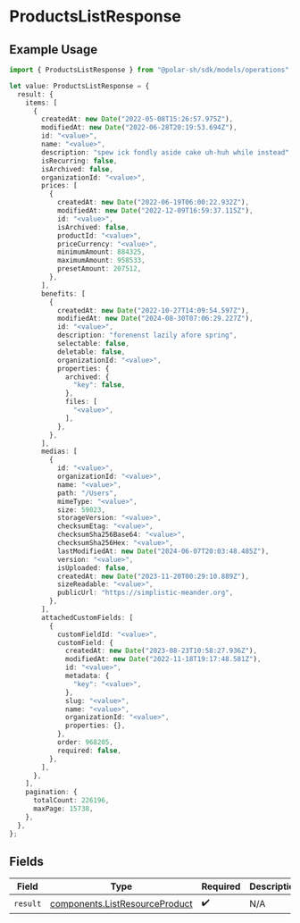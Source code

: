 # ProductsListResponse

## Example Usage

```typescript
import { ProductsListResponse } from "@polar-sh/sdk/models/operations";

let value: ProductsListResponse = {
  result: {
    items: [
      {
        createdAt: new Date("2022-05-08T15:26:57.975Z"),
        modifiedAt: new Date("2022-06-28T20:19:53.694Z"),
        id: "<value>",
        name: "<value>",
        description: "spew ick fondly aside cake uh-huh while instead",
        isRecurring: false,
        isArchived: false,
        organizationId: "<value>",
        prices: [
          {
            createdAt: new Date("2022-06-19T06:00:22.932Z"),
            modifiedAt: new Date("2022-12-09T16:59:37.115Z"),
            id: "<value>",
            isArchived: false,
            productId: "<value>",
            priceCurrency: "<value>",
            minimumAmount: 884325,
            maximumAmount: 958533,
            presetAmount: 207512,
          },
        ],
        benefits: [
          {
            createdAt: new Date("2022-10-27T14:09:54.597Z"),
            modifiedAt: new Date("2024-08-30T07:06:29.227Z"),
            id: "<value>",
            description: "forenenst lazily afore spring",
            selectable: false,
            deletable: false,
            organizationId: "<value>",
            properties: {
              archived: {
                "key": false,
              },
              files: [
                "<value>",
              ],
            },
          },
        ],
        medias: [
          {
            id: "<value>",
            organizationId: "<value>",
            name: "<value>",
            path: "/Users",
            mimeType: "<value>",
            size: 59023,
            storageVersion: "<value>",
            checksumEtag: "<value>",
            checksumSha256Base64: "<value>",
            checksumSha256Hex: "<value>",
            lastModifiedAt: new Date("2024-06-07T20:03:48.485Z"),
            version: "<value>",
            isUploaded: false,
            createdAt: new Date("2023-11-20T00:29:10.889Z"),
            sizeReadable: "<value>",
            publicUrl: "https://simplistic-meander.org",
          },
        ],
        attachedCustomFields: [
          {
            customFieldId: "<value>",
            customField: {
              createdAt: new Date("2023-08-23T10:58:27.936Z"),
              modifiedAt: new Date("2022-11-18T19:17:48.581Z"),
              id: "<value>",
              metadata: {
                "key": "<value>",
              },
              slug: "<value>",
              name: "<value>",
              organizationId: "<value>",
              properties: {},
            },
            order: 968205,
            required: false,
          },
        ],
      },
    ],
    pagination: {
      totalCount: 226196,
      maxPage: 15738,
    },
  },
};
```

## Fields

| Field                                                                            | Type                                                                             | Required                                                                         | Description                                                                      |
| -------------------------------------------------------------------------------- | -------------------------------------------------------------------------------- | -------------------------------------------------------------------------------- | -------------------------------------------------------------------------------- |
| `result`                                                                         | [components.ListResourceProduct](../../models/components/listresourceproduct.md) | :heavy_check_mark:                                                               | N/A                                                                              |